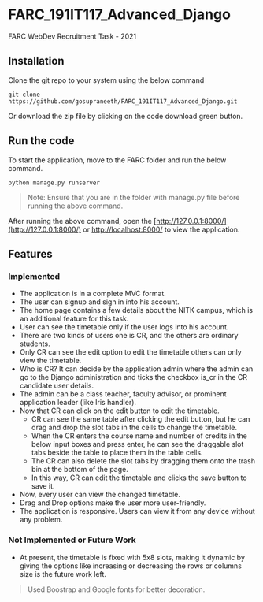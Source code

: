 # FARC_191IT117_Advanced_Django
FARC WebDev Recruitment Task - 2021

## Installation 
Clone the git repo to your system using the below command
````
git clone https://github.com/gosupraneeth/FARC_191IT117_Advanced_Django.git
````
Or download the zip file by clicking on the code download green button.

## Run the code
To start the application, move to the FARC folder and run the below command.
````
python manage.py runserver
````
>Note: Ensure that you are in the folder with manage.py file before running the above command.

After running the above command, open the [http://127.0.0.1:8000/](http://127.0.0.1:8000/) or [http://localhost:8000/](http://localhost:8000/) to view the application.

## Features
### Implemented
- The application is in a complete MVC format.
- The user can signup and sign in into his account.
- The home page contains a few details about the NITK campus, which is an additional feature for this task.
- User can see the timetable only if the user logs into his account.
- There are two kinds of users one is CR, and the others are ordinary students.
- Only CR can see the edit option to edit the timetable others can only view the timetable.
- Who is CR? It can decide by the application admin where the admin can go to the Django administration and ticks the checkbox is_cr in the CR candidate user details.
- The admin can be a class teacher, faculty advisor, or prominent application leader (like Iris handler).
- Now that CR can click on the edit button to edit the timetable.
  - CR can see the same table after clicking the edit button, but he can drag and drop the slot tabs in the cells to change the timetable.
  - When the CR enters the course name and number of credits in the below input boxes and press enter, he can see the draggable slot tabs beside the table to place them in the table cells.
  - The CR can also delete the slot tabs by dragging them onto the trash bin at the bottom of the page.
  - In this way, CR can edit the timetable and clicks the save button to save it.
- Now, every user can view the changed timetable.
- Drag and Drop options make the user more user-friendly.
- The application is responsive. Users can view it from any device without any problem.

### Not Implemented or Future Work
- At present, the timetable is fixed with 5x8 slots, making it dynamic by giving the options like increasing or decreasing the rows or columns size is the future work left.

>Used Boostrap and Google fonts for better decoration.

